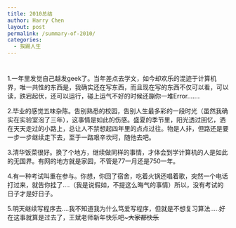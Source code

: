 ```yaml
---
title: 2010总结
author: Harry Chen
layout: post
permalink: /summary-of-2010/
categories:
  - 挨踢人生
---
```

# 

1.一年里发觉自己越发geek了。当年差点去学文，如今却欢乐的混迹于计算机界，唯一共性的东西是，我确实还在写东西，而且现在写的东西不仅可以看，可以读，跌宕起伏，还可以运行，碰上运气不好的时候还蹦你一堆Error…….

2.毕业的感觉五味杂陈。告别熟悉的校园，告别人生最多彩的一段时光（虽然我确实在实验室泡了三年），这事情是如此的伤感。盛夏的季节里，阳光透过回忆，洒在天天走过的小路上，总让人不禁想起四年里的点点过往。物是人非，但路还是要一步一步继续走下去，至于一路艰辛坎坷，随他去吧。

3.清华饭菜很好。换了个地方，继续做同样的事情，才体会到学计算机的人是如此的无国界。有网的地方就是家园，不管是77一月还是750一年。

4.有一种考试叫重在参与。你想，你回了宿舍，吃着火锅还唱着歌，突然一个电话打过来，就告你挂了….（我是说假如，不提这么晦气的事情）所以，没有考试的日子才是好日子。

5.明天继续写程序去….我不知道我为什么笃爱写程序，但就是不想复习算法…..好在这事就算是过去了，王斌老师新年快乐吧~~~大家都快乐~~